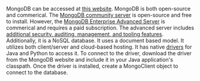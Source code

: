 MongoDB can be accessed at [this website](https://www.mongodb.com/cloud/atlas/lp/try4?utm_source=google&utm_campaign=search_gs_pl_evergreen_atlas_core_prosp-brand_gic-null_amers-us_ps-all_desktop_eng_lead&utm_term=mongodb&utm_medium=cpc_paid_search&utm_ad=e&utm_ad_campaign_id=12212624338&adgroup=115749704103&cq_cmp=12212624338&gclid=Cj0KCQjw8qmhBhClARIsANAtbocysnCuGVEbF0XsQaTOPQTYnOfklRQRuTopUI8V7aIaQ.FrCchZfGI4aAuDFEALw_wcB). 
MongoDB is both open-source and commerical. The [MongoDB community server](https://www.mongodb.com/try/download/community) is open-source and free to install. However, the [MongoDB Enterprise Advanced Server](https://www.mongodb.com/try/download/enterprise-advanced)
is commerical and requires a paid subscription. The advanced server includes [additional security, auditing, management, and tooling features](https://www.mongodb.com/community/forums/t/mongo-db-free-for-business-commercial-usage-without-limitation-of-db-size/153002#:~:text=MongoDB%20Community%20Server%20(SSPL)%2C,commercial%20support%20subscription%20(Commercial%20License)).
Additionally, it is a NoSQL database. It uses a document based model. It utilizes both client/server and cloud-based hosting. 
It has native [drivers](https://www.mongodb.com/docs/drivers/node/current/) for Java and Python to access it.
To connect to the driver, download the driver from the MongoDB website and include it in your Java application's classpath. Once the driver is 
installed, create a MongoClient object to connect to the database.
